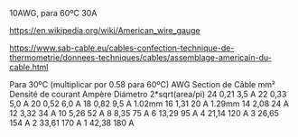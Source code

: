 10AWG, para 60ºC
30A

<https://en.wikipedia.org/wiki/American_wire_gauge>

<https://www.sab-cable.eu/cables-confection-technique-de-thermometrie/donnees-techniques/cables/assemblage-americain-du-cable.html>

Para 30ºC (multiplicar por 0.58 para 60ºC)
AWG  Section de Câble mm²   Densité de courant Ampère   Diámetro 2*sqrt(area/pi)
24   0,21                   3,5 A
22   0,33                   5,0 A
20   0,52                   6,0 A
18   0,82                   9,5 A                       1.02mm
16   1,31                   20 A                        1.29mm
14   2,08                   24 A
12   3,32                   34 A
10   5,26                   52 A
8    8,35                   75 A
6    13,29                  95 A
4    21,14                  120 A
3    26,65                  154 A
2    33,61                  170 A
1    42,38                  180 A
